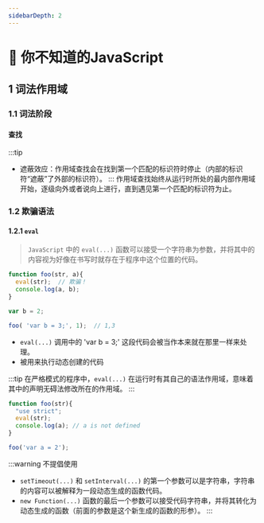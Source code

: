 ```yaml
---
sidebarDepth: 2
---
```


# 🍭 你不知道的JavaScript
## 1 词法作用域
### 1.1 词法阶段
#### 查找
:::tip
- 遮蔽效应：作用域查找会在找到第一个匹配的标识符时停止（内部的标识符“遮蔽”了外部的标识符）。
:::
作用域查找始终从运行时所处的最内部作用域开始，逐级向外或者说向上进行，直到遇见第一个匹配的标识符为止。

### 1.2 欺骗语法
#### 1.2.1 `eval`
> `JavaScript` 中的 `eval(...)` 函数可以接受一个字符串为参数，并将其中的内容视为好像在书写时就存在于程序中这个位置的代码。

```js
function foo(str, a){
  eval(str);  // 欺骗！
  console.log(a, b);
}

var b = 2;

foo( 'var b = 3;', 1);  // 1,3
```
- `eval(...)` 调用中的 'var b = 3;' 这段代码会被当作本来就在那里一样来处理。
- 被用来执行动态创建的代码

:::tip
在严格模式的程序中，`eval(...)` 在运行时有其自己的语法作用域，意味着其中的声明无碍法修改所在的作用域。
:::

```js
function foo(str){
  "use strict";
  eval(str);
  console.log(a); // a is not defined
}

foo('var a = 2');
```

:::warning 不提倡使用
- `setTimeout(...)` 和 `setInterval(...)` 的第一个参数可以是字符串，字符串的内容可以被解释为一段动态生成的函数代码。
- `new Function(...)` 函数的最后一个参数可以接受代码字符串，并将其转化为动态生成的函数（前面的参数是这个新生成的函数的形参）。
:::